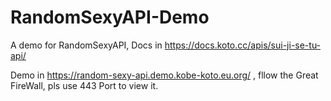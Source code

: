 # RandomSexyAPI-Demo

A demo for RandomSexyAPI, Docs in https://docs.koto.cc/apis/sui-ji-se-tu-api/

Demo in https://random-sexy-api.demo.kobe-koto.eu.org/ , fllow the Great FireWall, pls use 443 Port to view it. 
